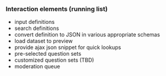 ### Interaction elements (running list)

* input definitions
* search definitions
* convert definition to JSON in various appropriate schemas
* load dataset to preview
* provide ajax json snippet for quick lookups
* pre-selected question sets
* customized question sets (TBD)
* moderation queue